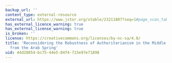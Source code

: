 ```yaml
---
backup_url: ''
content_type: external-resource
external_url: https://www.jstor.org/stable/23211807?seq=1#page_scan_tab_contents
has_external_licence_warning: true
has_external_license_warning: true
is_broken: ''
license: https://creativecommons.org/licenses/by-nc-sa/4.0/
title: 'Reconsidering the Robustness of Authoritarianism in the Middle East: Lessons
  from the Arab Spring'
uid: 44d28054-bc75-44e5-84f4-715e97e71898
---
```

